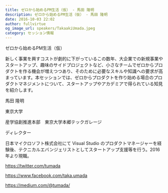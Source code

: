 ```yaml
---
title: ゼロから始めるPM生活（仮） - 馬田 隆明
description: ゼロから始めるPM生活（仮） - 馬田 隆明
date: 2016-10-03 22:02
author: fullvirtue
og_image_url: speakers/TakaakiUmada.jpeg
category: セッション情報
---
```


ゼロから始めるPM生活（仮）

新しく事業を興すコストが劇的に下がっているこの数年、大企業での新規事業やスタートアップ、趣味のサイドプロジェクトなど、小さなチームでゼロからプロダクトを作る機会が増えつつあり、そのために必要なスキルや知識への要求が高まっています。本セッションでは、ゼロからプロダクトを作り始める場合のプロダクトマネジメントについて、スタートアップやアカデミアで得られている知見を紹介します。

馬田 隆明

東京大学

産学協創推進本部　東京大学本郷テックガレージ

ディレクター

日本マイクロソフト株式会社にて Visual Studio のプロダクトマネージャーを経験後、テクニカルエバンジェリストとしてスタートアップ支援等を行う。2016 年より現職。

https://twitter.com/tumada

https://www.facebook.com/taka.umada

https://medium.com/@tumada/
